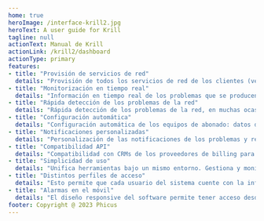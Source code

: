 ```yaml
---
home: true
heroImage: /interface-krill2.jpg
heroText: A user guide for Krill
tagline: null
actionText: Manual de Krill
actionLink: /krill2/dashboard
actionType: primary
features:
- title: "Provisión de servicios de red"
  details: "Provisión de todos los servicios de red de los clientes (velocidad de acceso, línea telefónica, televisión, etc.), independientemente de su marca."
- title: "Monitorización en tiempo real"
  details: "Información en tiempo real de los problemas que se producen en la red: CPEs con malos parámetros de señal, equipos caídos o saturados, enlaces que no dan el caudal esperado, etc."
- title: "Rápida detección de los problemas de la red"
  details: "Rápida detección de los problemas de la red, en muchas ocasiones antes incluso de que el cliente final lo perciba. A menudo la advertencia previa permitirá que no se produzca una incidencia futura."
- title: "Configuración automática"
  details: "Configuración automática de los equipos de abonado: datos de red, telefonía, SSID y clave WiFi, credenciales de acceso, ALC, actualizaciones automáticas de firmware (tanto para ONUs de FTTH, como para routers de casa del abonado, gateways VoIP vía WiMAX, etc.)."
- title: "Notificaciones personalizadas"
  details: "Personalización de las notificaciones de los problemas y restablecimientos de la red. Krill permite: especificar la importancia y prioridad de los diversos avisos para notificar sólo cuando así se le indique."
- title: "Compatibilidad API"
  details: "Compatibilidad con CRMs de los proveedores de billing para gestión de clientes vía API, independientemente de la tecnología del abonado."
- title: "Simplicidad de uso"
  details: "Unifica herramientas bajo un mismo entorno. Gestiona y monitoriza todas las tecnologías de acceso y al estar integrado con el CRM del operador, permite controlar la red a través de la misma interfaz."
- title: "Distintos perfiles de acceso"
  details: "Esto permite que cada usuario del sistema cuente con la información necesaria para hacer su trabajo, haciendo que reciba la información de manera selectiva."
- title: "Alarmas en el móvil"
  details: "El diseño responsive del software permite tener acceso desde cualquier dispositivo, incluso desde el móvil, a todas sus prestaciones."
footer: Copyright @ 2023 Phicus
---
```

